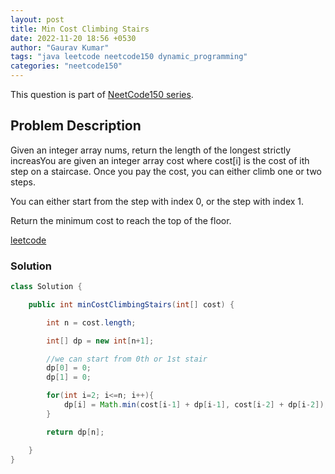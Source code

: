 ```yaml
---
layout: post
title: Min Cost Climbing Stairs
date: 2022-11-20 18:56 +0530
author: "Gaurav Kumar"
tags: "java leetcode neetcode150 dynamic_programming"
categories: "neetcode150"
---
```


This question is part of [NeetCode150 series](https://neetcode.io/practice).  

## Problem Description

Given an integer array nums, return the length of the longest strictly increasYou are given an integer array cost where cost[i] is the cost of ith step on a staircase. Once you pay the cost, you can either climb one or two steps.  

You can either start from the step with index 0, or the step with index 1.  

Return the minimum cost to reach the top of the floor.  

[leetcode](https://leetcode.com/problems/min-cost-climbing-stairs/description/)  

### Solution

```java
class Solution {

    public int minCostClimbingStairs(int[] cost) {

        int n = cost.length;

        int[] dp = new int[n+1];

        //we can start from 0th or 1st stair
        dp[0] = 0;
        dp[1] = 0;

        for(int i=2; i<=n; i++){
            dp[i] = Math.min(cost[i-1] + dp[i-1], cost[i-2] + dp[i-2]);
        }

        return dp[n];

    }
}
```
